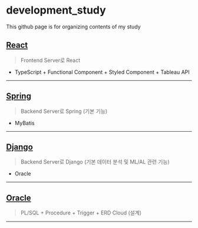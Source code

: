 # development_study
This github page is for organizing contents of my study

## [React](https://github.com/PoSungKim/development_study/blob/main/React/01.%EC%A3%BC%EC%9A%94%20%EA%B0%9C%EB%85%90.md)
> Frontend Server로 React
* TypeScript + Functional Component + Styled Component + Tableau API
<hr>

## [Spring](https://github.com/PoSungKim/algorithm_review/blob/master/c%2B%2B/0.note.md)
> Backend Server로 Spring (기본 기능)
* MyBatis
<hr>

## [Django](https://github.com/PoSungKim/algorithm_review/blob/master/c%2B%2B/0.note.md)
> Backend Server로 Django (기본 데이터 분석 및 ML/AL 관련 기능)
* Oracle
<hr>

## [Oracle](https://github.com/PoSungKim/algorithm_review/blob/master/c%2B%2B/0.note.md)
> PL/SQL + Procedure + Trigger + ERD Cloud (설계)
<hr>
